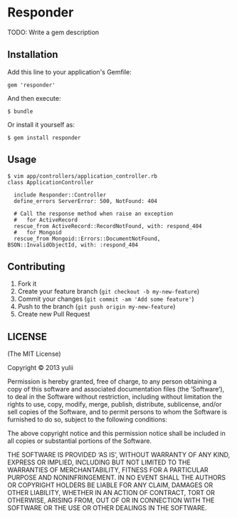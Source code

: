 # Responder

TODO: Write a gem description

## Installation

Add this line to your application's Gemfile:

    gem 'responder'

And then execute:

    $ bundle

Or install it yourself as:

    $ gem install responder

## Usage

    $ vim app/controllers/application_controller.rb
    class ApplicationController
   
      include Responder::Controller
      define_errors ServerError: 500, NotFound: 404
   
      # Call the response method when raise an exception
      #   for ActiveRecord
      rescue_from ActiveRecord::RecordNotFound, with: respond_404
      #   for Mongoid
      rescue_from Mongoid::Errors::DocumentNotFound, BSON::InvalidObjectId, with: :respond_404

## Contributing

1. Fork it
2. Create your feature branch (`git checkout -b my-new-feature`)
3. Commit your changes (`git commit -am 'Add some feature'`)
4. Push to the branch (`git push origin my-new-feature`)
5. Create new Pull Request


## LICENSE
(The MIT License)

Copyright © 2013 yulii

Permission is hereby granted, free of charge, to any person obtaining a copy of this software and associated documentation files (the ‘Software’), to deal in the Software without restriction, including without limitation the rights to use, copy, modify, merge, publish, distribute, sublicense, and/or sell copies of the Software, and to permit persons to whom the Software is furnished to do so, subject to the following conditions:

The above copyright notice and this permission notice shall be included in all copies or substantial portions of the Software.

THE SOFTWARE IS PROVIDED ‘AS IS’, WITHOUT WARRANTY OF ANY KIND, EXPRESS OR IMPLIED, INCLUDING BUT NOT LIMITED TO THE WARRANTIES OF MERCHANTABILITY, FITNESS FOR A PARTICULAR PURPOSE AND NONINFRINGEMENT. IN NO EVENT SHALL THE AUTHORS OR COPYRIGHT HOLDERS BE LIABLE FOR ANY CLAIM, DAMAGES OR OTHER LIABILITY, WHETHER IN AN ACTION OF CONTRACT, TORT OR OTHERWISE, ARISING FROM, OUT OF OR IN CONNECTION WITH THE SOFTWARE OR THE USE OR OTHER DEALINGS IN THE SOFTWARE.

